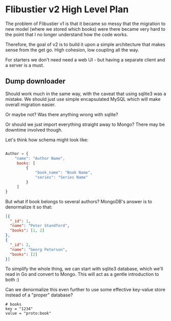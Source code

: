 # Flibustier v2 High Level Plan

The problem of Flibustier v1 is that it became so messy that the migration to new model (where we stored which books)
were there became very hard to the point that I no longer understand how the code works.

Therefore, the goal of v2 is to build it upon a simple architecture that makes sense from the get go. High cohesion,
low coupling all the way. 

For starters we don't need need a web UI - but having a separate client and a server is a must.

## Dump downloader
Should work much in the same way, with the caveat that using sqlite3 was a mistake. We should just use simple 
encapsulated MySQL which will make overall migration easier.

Or maybe not? Was there anything wrong with sqlite? 

Or should we just import everything straight away to Mongo? There may be downtime involved though.

Let's think how schema might look like:

```javascript

Author = {
    "name": "Author Name",
     books: [
         {
             "book_name": "Book Name",
             "series": "Series Name"
         }
     ] 
}
```

But what if book belongs to several authors? MongoDB's answer is to denormalize it so that:

```json
[{
  "_id": 1,
  "name": "Peter Standford",
  "books": [1, 2]
},
{
  "_id": 2,
  "name": "Georg Peterson",
  "books": [2]
}]
```

To simplify the whole thing, we can start with sqlite3 database, which we'll read in Go and convert to Mongo. This will
act as a gentle introduction to both :)

Can we denormalize this even further to use some effective key-value store
instead of a "proper" database?

```
# books
key = "1234"
value = "proto:book"

```
